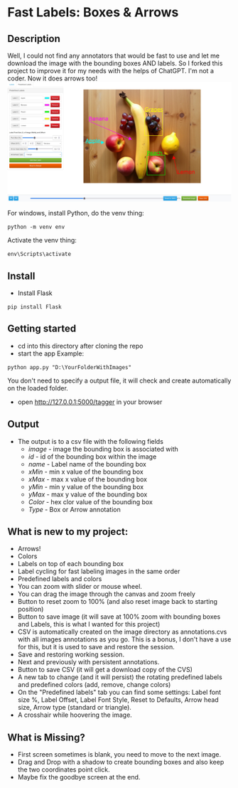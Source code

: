 # Fast Labels: Boxes & Arrows

## Description
Well, I could not find any annotators that would be fast to use and let me download the image with the bounding boxes AND labels. So I forked this project to improve it for my needs with the helps of ChatGPT. I'm not a coder.
Now it does arrows too!
![action](./actionshot.jpg)


For windows, install Python, do the venv thing:
```
python -m venv env
```
Activate the venv thing:
```
env\Scripts\activate
```

## Install
* Install Flask
```
pip install Flask
```

## Getting started
* cd into this directory after cloning the repo
* start the app
Example:
```
python app.py "D:\YourFolderWithImages"
```
You don't need to specify a output file, it will check and create automatically on the loaded folder.

* open http://127.0.0.1:5000/tagger in your browser

## Output
* The output is to a csv file with the following fields
    * *image* - image the bounding box is associated with
    * *id* - id of the bounding box within the image
    * *name* - Label name of the bounding box
    * *xMin* - min x value of the bounding box
    * *xMax* - max x value of the bounding box
    * *yMin* - min y value of the bounding box
    * *yMax* - max y value of the bounding box
    * *Color* - hex clor value of the bounding box
    * *Type* - Box or Arrow annotation

## What is new to my project:

* Arrows!
* Colors
* Labels on top of each bounding box
* Label cycling for fast labeling images in the same order
* Predefined labels and colors
* You can zoom with slider or mouse wheel.
* You can drag the image through the canvas and zoom freely
* Button to reset zoom to 100% (and also reset image back to starting position)
* Button to save image (it will save at 100% zoom with bounding boxes and Labels, this is what I wanted for this project)
* CSV is automatically created on the image directory as annotations.cvs with all images annotations as you go. This is a bonus, I don't have a use for this, but it is used to save and restore the session.
* Save and restoring working session.
* Next and previously with persistent annotations.
* Button to save CSV (it will get a download copy of the CVS)
* A new tab to change (and it will persist) the rotating predefined labels and predefined colors (add, remove, change colors)
* On the "Predefined labels" tab you can find some settings: Label font size %, Label Offset, Label Font Style, Reset to Defaults, Arrow head size, Arrow type (standard or triangle).
* A crosshair while hoovering the image.


## What is Missing?
* First screen sometimes is blank, you need to move to the next image.
* Drag and Drop with a shadow to create bounding boxes and also keep the two coordinates point click.
* Maybe fix the goodbye screen at the end.